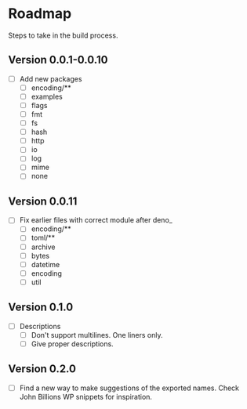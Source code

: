 # Roadmap
Steps to take in the build process.

## Version 0.0.1-0.0.10
- [ ] Add new packages
    - [ ] encoding/**
    - [ ] examples
    - [ ] flags
    - [ ] fmt
    - [ ] fs
    - [ ] hash
    - [ ] http
    - [ ] io
    - [ ] log
    - [ ] mime
    - [ ] none

## Version 0.0.11
- [ ] Fix earlier files with correct module after deno_
    - [ ] encoding/**
    - [ ] toml/**
    - [ ] archive
    - [ ] bytes
    - [ ] datetime
    - [ ] encoding
    - [ ] util

## Version 0.1.0
- [ ] Descriptions
    - [ ] Don't support multilines. One liners only.
    - [ ] Give proper descriptions.

## Version 0.2.0
- [ ] Find a new way to make suggestions of the exported names. Check John Billions WP snippets for inspiration.